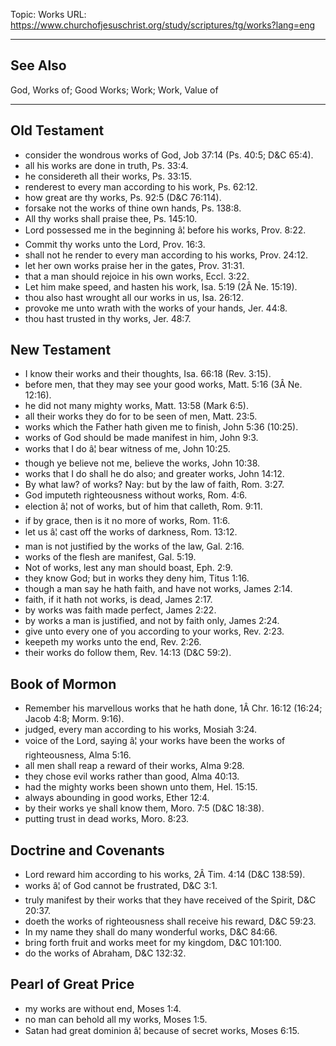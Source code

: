 Topic: Works
URL: https://www.churchofjesuschrist.org/study/scriptures/tg/works?lang=eng

---

## See Also

God, Works of; Good Works; Work; Work, Value of

---

## Old Testament

- consider the wondrous works of God, Job 37:14 (Ps. 40:5; D&C 65:4).
- all his works are done in truth, Ps. 33:4.
- he considereth all their works, Ps. 33:15.
- renderest to every man according to his work, Ps. 62:12.
- how great are thy works, Ps. 92:5 (D&C 76:114).
- forsake not the works of thine own hands, Ps. 138:8.
- All thy works shall praise thee, Ps. 145:10.
- Lord possessed me in the beginning â¦ before his works, Prov. 8:22.
- Commit thy works unto the Lord, Prov. 16:3.
- shall not he render to every man according to his works, Prov. 24:12.
- let her own works praise her in the gates, Prov. 31:31.
- that a man should rejoice in his own works, Eccl. 3:22.
- Let him make speed, and hasten his work, Isa. 5:19 (2Â Ne. 15:19).
- thou also hast wrought all our works in us, Isa. 26:12.
- provoke me unto wrath with the works of your hands, Jer. 44:8.
- thou hast trusted in thy works, Jer. 48:7.

## New Testament

- I know their works and their thoughts, Isa. 66:18 (Rev. 3:15).
- before men, that they may see your good works, Matt. 5:16 (3Â Ne. 12:16).
- he did not many mighty works, Matt. 13:58 (Mark 6:5).
- all their works they do for to be seen of men, Matt. 23:5.
- works which the Father hath given me to finish, John 5:36 (10:25).
- works of God should be made manifest in him, John 9:3.
- works that I do â¦ bear witness of me, John 10:25.
- though ye believe not me, believe the works, John 10:38.
- works that I do shall he do also; and greater works, John 14:12.
- By what law? of works? Nay: but by the law of faith, Rom. 3:27.
- God imputeth righteousness without works, Rom. 4:6.
- election â¦ not of works, but of him that calleth, Rom. 9:11.
- if by grace, then is it no more of works, Rom. 11:6.
- let us â¦ cast off the works of darkness, Rom. 13:12.
- man is not justified by the works of the law, Gal. 2:16.
- works of the flesh are manifest, Gal. 5:19.
- Not of works, lest any man should boast, Eph. 2:9.
- they know God; but in works they deny him, Titus 1:16.
- though a man say he hath faith, and have not works, James 2:14.
- faith, if it hath not works, is dead, James 2:17.
- by works was faith made perfect, James 2:22.
- by works a man is justified, and not by faith only, James 2:24.
- give unto every one of you according to your works, Rev. 2:23.
- keepeth my works unto the end, Rev. 2:26.
- their works do follow them, Rev. 14:13 (D&C 59:2).

## Book of Mormon

- Remember his marvellous works that he hath done, 1Â Chr. 16:12 (16:24; Jacob 4:8; Morm. 9:16).
- judged, every man according to his works, Mosiah 3:24.
- voice of the Lord, saying â¦ your works have been the works of righteousness, Alma 5:16.
- all men shall reap a reward of their works, Alma 9:28.
- they chose evil works rather than good, Alma 40:13.
- had the mighty works been shown unto them, Hel. 15:15.
- always abounding in good works, Ether 12:4.
- by their works ye shall know them, Moro. 7:5 (D&C 18:38).
- putting trust in dead works, Moro. 8:23.

## Doctrine and Covenants

- Lord reward him according to his works, 2Â Tim. 4:14 (D&C 138:59).
- works â¦ of God cannot be frustrated, D&C 3:1.
- truly manifest by their works that they have received of the Spirit, D&C 20:37.
- doeth the works of righteousness shall receive his reward, D&C 59:23.
- In my name they shall do many wonderful works, D&C 84:66.
- bring forth fruit and works meet for my kingdom, D&C 101:100.
- do the works of Abraham, D&C 132:32.

## Pearl of Great Price

- my works are without end, Moses 1:4.
- no man can behold all my works, Moses 1:5.
- Satan had great dominion â¦ because of secret works, Moses 6:15.

